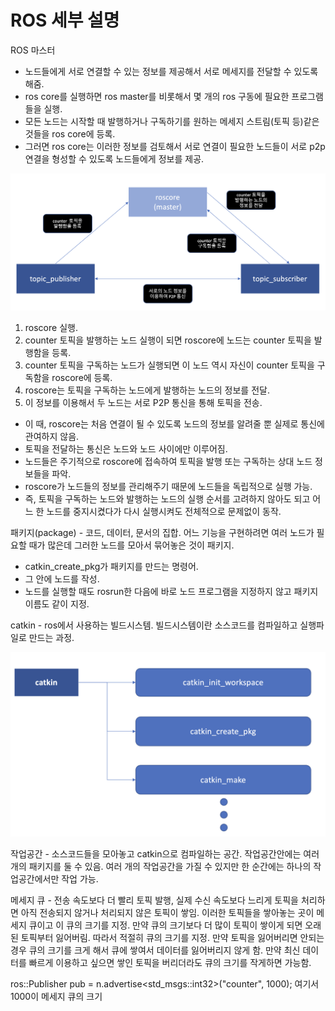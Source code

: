 ROS 세부 설명
===========

ROS 마스터
  - 노드들에게 서로 연결할 수 있는 정보를 제공해서 서로 메세지를 전달할 수 있도록 해줌.
  - ros core를 실행하면 ros master를 비롯해서 몇 개의 ros 구동에 필요한 프로그램들을 실행.
  - 모든 노드는 시작할 때 발행하거나 구독하기를 원하는 메세지 스트림(토픽 등)같은 것들을 ros core에 등록.
  - 그러면 ros core는 이러한 정보를 검토해서 서로 연결이 필요한 노드들이 서로 p2p 연결을 형성할 수 있도록 노드들에게 정보를 제공.

<p align="center"><img src = "./images/roscore.png" width = "800"  title = "roscore"></p>

1. roscore 실행.
2. counter 토픽을 발행하는 노드 실행이 되면 roscore에 노드는 counter 토픽을 발행함을 등록. 
3. counter 토픽을 구독하는 노드가 실행되면 이 노드 역시 자신이 counter 토픽을 구독함을 roscore에 등록.
4. roscore는 토픽을 구독하는 노드에게 발행하는 노드의 정보를 전달.
5. 이 정보를 이용해서 두 노드는 서로 P2P 통신을 통해 토픽을 전송.
  - 이 때, roscore는 처음 연결이 될 수 있도록 노드의 정보를 알려줄 뿐 실제로 통신에 관여하지 않음.
  - 토픽을 전달하는 통신은 노드와 노드 사이에만 이루어짐.
  - 노드들은 주기적으로 roscore에 접속하여 토픽을 발행 또는 구독하는 상대 노드 정보들을 파악.
  - roscore가 노드들의 정보를 관리해주기 때문에 노드들을 독립적으로 실행 가능.
  - 즉, 토픽을 구독하는 노드와 발행하는 노드의 실행 순서를 고려하지 않아도 되고 어느 한 노드를 중지시켰다가 다시 실행시켜도 전체적으로 문제없이 동작.



패키지(package) - 코드, 데이터, 문서의 집합. 어느 기능을 구현하려면 여러 노드가 필요할 때가 많은데 그러한 노드를 모아서 묶어놓은 것이 패키지.
- catkin_create_pkg가 패키지를 만드는 명령어.
- 그 안에 노드를 작성.
- 노드를 실행할 때도 rosrun한 다음에 바로 노드 프로그램을 지정하지 않고 패키지 이름도 같이 지정.


catkin - ros에서 사용하는 빌드시스템. 빌드시스템이란 소스코드를 컴파일하고 실행파일로 만드는 과정.

<p align="center"><img src = "./images/catkin.png" width = "600"  title = "catkin"></p>

작업공간 - 소스코드들을 모아놓고 catkin으로 컴파일하는 공간.
작업공간안에는 여러 개의 패키지를 둘 수 있음. 여러 개의 작업공간을 가질 수 있지만 한 순간에는 하나의 작업공간에서만 작업 가능.

메세지 큐 - 전송 속도보다 더 빨리 토픽 발행, 실제 수신 속도보다 느리게 토픽을 처리하면 아직 전송되지 않거나 처리되지 않은 토픽이 쌓임. 이러한 토픽들을 쌓아놓는 곳이 메세지 큐이고 이 큐의 크기를 지정. 만약 큐의 크기보다 더 많이 토픽이 쌓이게 되면 오래된 토픽부터 잃어버림. 따라서 적절히 큐의 크기를 지정. 만약 토픽을 잃어버리면 안되는 경우 큐의 크기를 크게 해서 큐에 쌓여서 데이터를 잃어버리지 않게 함. 만약 최신 데이터를 빠르게 이용하고 싶으면 쌓인 토픽을 버리더라도 큐의 크기를 작게하면 가능함.   

ros::Publisher pub = n.advertise<std_msgs::int32>("counter", 1000); 
여기서 1000이 메세지 큐의 크기
